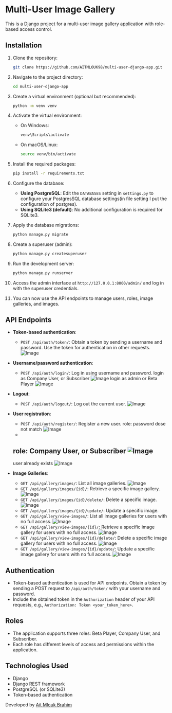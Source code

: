# Multi-User Image Gallery

This is a Django project for a multi-user image gallery application with role-based access control.

## Installation

1. Clone the repository:
    ```bash
    git clone https://github.com/AITMLOUK98/multi-user-django-app.git
    ```
2. Navigate to the project directory:
    ```bash
    cd multi-user-django-app
    ```
3. Create a virtual environment (optional but recommended):
    ```bash
    python -m venv venv
    ```
4. Activate the virtual environment:
    - On Windows:
        ```bash
        venv\Scripts\activate
        ```
    - On macOS/Linux:
        ```bash
        source venv/bin/activate
        ```
5. Install the required packages:
    ```bash
    pip install -r requirements.txt
    ```
6. Configure the database:
    - **Using PostgreSQL**: Edit the `DATABASES` setting in `settings.py` to configure your PostgresSQL database settings(in file setting I put the configuration of postgres).
    - **Using SQLite3 (default)**: No additional configuration is required for SQLite3.

7. Apply the database migrations:
    ```bash
    python manage.py migrate
    ```
8. Create a superuser (admin):
    ```bash
    python manage.py createsuperuser
    ```
9. Run the development server:
    ```bash
    python manage.py runserver
    ```
10. Access the admin interface at `http://127.0.0.1:8000/admin/` and log in with the superuser credentials.

11. You can now use the API endpoints to manage users, roles, image galleries, and images.

## API Endpoints

- **Token-based authentication**:
    - `POST /api/auth/token/`: Obtain a token by sending a username and password. Use the token for authentication in other requests.
     ![Image](tests/img/1.49.19.png)
- **Username/password authentication**:
    - `POST /api/auth/login/`: Log in using username and password.
     login as  Company User, or Subscriber
     ![Image](tests/img/00.14.17.png)
     login as admin or Beta Player
     ![Image](tests/img/01.44.32.png)

- **Logout**:
    - `POST /api/auth/logout/`: Log out the current user.
    ![Image](tests/img/02.41.30.png)
- **User registration**:
    - `POST /api/auth/register/`: Register a new user.
    role: password dose not match
    ![Image](tests/img/00.09.35.png)
    - 
    role: Company User, or Subscriber
    ![Image](tests/img/00.10.08.png)
    - 
    user already exists
    ![Image](tests/img/00.10.19.png)
- **Image Galleries**:
    - `GET /api/gallery/images/`: List all image galleries.
    ![Image](tests/img/01.45.39.png)
    - `GET /api/gallery/images/{id}/`: Retrieve a specific image gallery.
    ![Image](tests/img/01.47.07.png)
    - `GET /api/gallery/images/{id}/delete/`: Delete a specific image.
    ![Image](tests/img/01.47.50.png)
    - `GET /api/gallery/images/{id}/update/`: Update a specific image.
    - `GET /api/gallery/view-images/`: List all image galleries for users with no full access.
    ![Image](tests/img/01.41.01.png)
    - `GET /api/gallery/view-images/{id}/`: Retrieve a specific image gallery for users with no full access.
    ![Image](tests/img/01.47.07.png)
    - `GET /api/gallery/view-images/{id}/delete/`: Delete a specific image gallery for users with no full access.
    ![Image](tests/img/01.42.47.png)
    - `GET /api/gallery/view-images/{id}/update/`: Update a specific image gallery for users with no full access.
    ![Image](tests/img/01.43.15.png)

## Authentication

- Token-based authentication is used for API endpoints. Obtain a token by sending a POST request to `/api/auth/token/` with your username and password.
- Include the obtained token in the `Authorization` header of your API requests, e.g., `Authorization: Token <your_token_here>`.

## Roles

- The application supports three roles: Beta Player, Company User, and Subscriber.
- Each role has different levels of access and permissions within the application.

## Technologies Used

- Django
- Django REST framework
- PostgreSQL (or SQLite3)
- Token-based authentication

Developed by [Ait Mlouk Brahim](https://github.com/AITMLOUK98/multi-user-django-app)
